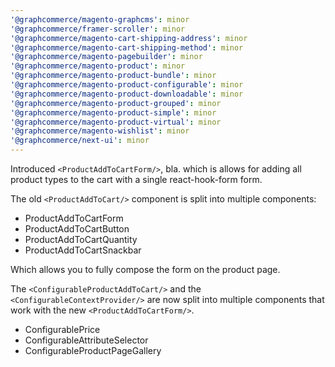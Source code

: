 ```yaml
---
'@graphcommerce/magento-graphcms': minor
'@graphcommerce/framer-scroller': minor
'@graphcommerce/magento-cart-shipping-address': minor
'@graphcommerce/magento-cart-shipping-method': minor
'@graphcommerce/magento-pagebuilder': minor
'@graphcommerce/magento-product': minor
'@graphcommerce/magento-product-bundle': minor
'@graphcommerce/magento-product-configurable': minor
'@graphcommerce/magento-product-downloadable': minor
'@graphcommerce/magento-product-grouped': minor
'@graphcommerce/magento-product-simple': minor
'@graphcommerce/magento-product-virtual': minor
'@graphcommerce/magento-wishlist': minor
'@graphcommerce/next-ui': minor
---
```


Introduced `<ProductAddToCartForm/>`, bla. which is allows for adding all product types to the cart with a single react-hook-form form.

The old `<ProductAddToCart/>` component is split into multiple components:

- ProductAddToCartForm
- ProductAddToCartButton
- ProductAddToCartQuantity
- ProductAddToCartSnackbar

Which allows you to fully compose the form on the product page.

The `<ConfigurableProductAddToCart/>` and the `<ConfigurableContextProvider/>` are now split into multiple components that work with the new `<ProductAddToCartForm/>`.

- ConfigurablePrice
- ConfigurableAttributeSelector
- ConfigurableProductPageGallery
